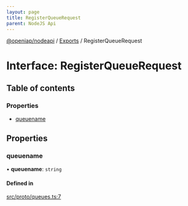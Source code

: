 ```yaml
---
layout: page
title: RegisterQueueRequest
parent: NodeJS Api
---
```

[@openiap/nodeapi](../README) / [Exports](../modules) / RegisterQueueRequest

# Interface: RegisterQueueRequest

## Table of contents

### Properties

- [queuename](RegisterQueueRequest#queuename)

## Properties

### queuename

• **queuename**: `string`

#### Defined in

[src/proto/queues.ts:7](https://github.com/openiap/nodeapi/blob/a6b5438/src/proto/queues.ts#L7)
